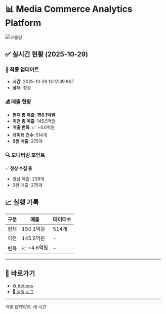 # 📊 Media Commerce Analytics Platform

![크롤링](https://img.shields.io/badge/크롤링-정상-green)

## ✅ 실시간 현황 (2025-10-29)

### 📍 최종 업데이트
- **시간**: 2025-10-29 13:17:39 KST
- **상태**: 정상

### 💰 매출 현황
- **현재 총 매출**: **150.1억원**
- **이전 총 매출**: 145.5억원
- **매출 변화**: 📈 +4.6억원
- **데이터 건수**: 514개
- **0원 매출**: 275개

### 🔍 모니터링 포인트

✅ **정상 수집 중**
- 정상 매출: 239개
- 0원 매출: 275개


## 📈 실행 기록

| 구분 | 매출 | 데이터수 |
|------|------|----------|
| 현재 | 150.1억원 | 514개 |
| 이전 | 145.5억원 | - |
| 변화 | 📈 +4.6억원 | - |

---

## 🔗 바로가기

- [⚙️ Actions](../../actions)
- [📝 실행 로그](../../actions/workflows/daily_scraping.yml)

---

*자동 업데이트: 매 시간*
